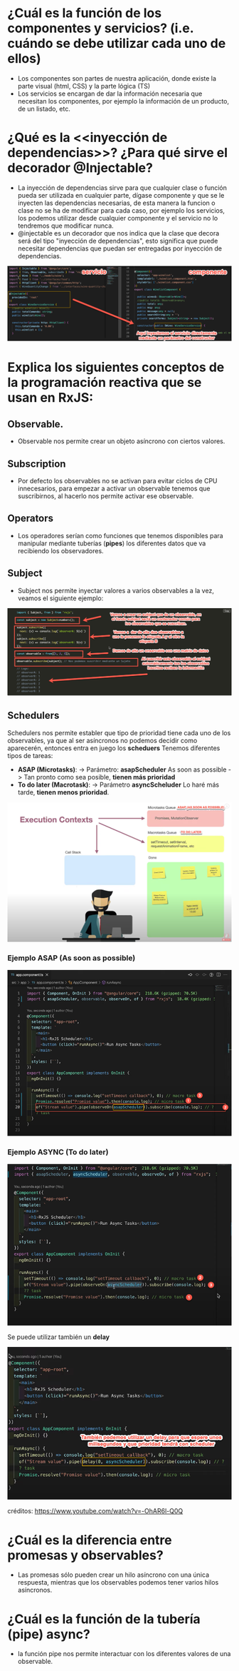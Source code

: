 # ¿Cuál es la función de los componentes y servicios? (i.e. cuándo se debe utilizar cada uno de ellos)
* Los componentes son partes de nuestra aplicación, donde existe la parte visual (html, CSS) y la parte lógica (TS)
* Los servicios se encargan de dar la información necesaria que necesitan los componentes, por ejemplo la información de un producto, de un listado, etc.
# ¿Qué es la <<inyección de dependencias>>? ¿Para qué sirve el decorador @Injectable?
* La inyección de dependencias sirve para que cualquier clase o función pueda ser utilizada en cualquier parte, dígase componente y que se le inyecten las dependencias necesarias, de esta manera la funcion o clase no se ha de modificar para cada caso, por ejemplo los servicios, los podemos utilizar desde cualquier componente y el servicio no lo tendremos que modificar nunca.
* @injectable es un decorador que nos indica que la clase que decora será del tipo "inyección de dependencias", esto significa que puede necesitar dependencias que puedan ser entregadas por inyección de dependencias.

![injectable](img/inyectable.png)

# Explica los siguientes conceptos de la programación reactiva que se usan en RxJS:

## Observable.
* Observable nos permite crear un objeto asíncrono con ciertos valores.


## Subscription
* Por defecto los observables no se activan para evitar ciclos de CPU innecesarios, para empezar a activar un observable tenemos que suscribirnos, al hacerlo nos permite activar ese observable.


## Operators
* Los operadores serían como funciones que tenemos disponibles para manipular mediante tuberías (**pipes**) los diferentes datos que va recibiendo los observadores.


## Subject
* Subject nos permite inyectar valores a varios observables a la vez, veamos el siguiente ejemplo:

![subject](img/subject.png)

## Schedulers
Schedulers nos permite establer que tipo de prioridad tiene cada uno de los observables, ya que al ser asíncronos no podemos decidir como aparecerén, entonces entra en juego los **scheduers**
Tenemos diferentes tipos de tareas:
* **ASAP (Microtasks)**: -> Parámetro: **asapScheduler** As soon as possible -> Tan pronto como sea posible, **tienen más prioridad**
* **To do later (Macrotask)**: -> Parámetro **asyncScheluder** Lo haré más tarde, **tienen menos prioridad**.

![scheduler](img/schedulers.png)

### Ejemplo ASAP (As soon as possible)

![ASAP](img/schedulers-asapScheduler.png)

### Ejemplo ASYNC (To do later)

![ASYNC](img/schedulers-asyncScheduler.png)

Se puede utilizar también un **delay**

![DELAY](img/scheduler-delay.png)

créditos: https://www.youtube.com/watch?v=-OhAR6l-Q0Q

# ¿Cuál es la diferencia entre promesas y observables?
* Las promesas sólo pueden crear un hilo asíncrono con una única respuesta, mientras que los observables podemos tener varios hilos asíncronos.


# ¿Cuál es la función de la tubería (pipe) async?
* la función pipe nos permite interactuar con los diferentes valores de una observable.